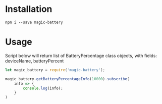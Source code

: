 # Installation
```shell
npm i --save magic-battery
```

# Usage

Script below will return list of BatteryPercentage class objects, with fields: deviceName, batteryPercent

```js
let magic_battery = require('magic-battery');

magic_battery.getBatteryPercentageInfo(10000).subscribe(
    info => {
        console.log(info);
    }
)
```